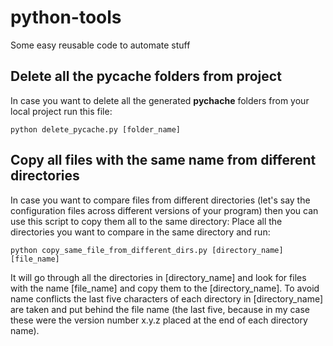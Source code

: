 # python-tools
Some easy reusable code to automate stuff


## Delete all the __pycache__ folders from project
In case you want to delete all the generated __pychache__ folders from your local project run this file:

    python delete_pycache.py [folder_name]

## Copy all files with the same name from different directories
In case you want to compare files from different directories (let's say the configuration files across different versions of your program) then you can use this script to copy them all to the same directory:
Place all the directories you want to compare in the same directory and run:

    python copy_same_file_from_different_dirs.py [directory_name] [file_name]

It will go through all the directories in [directory_name] and look for files with the name [file_name] and copy them to the [directory_name]. To avoid name conflicts the last five characters of each directory in [directory_name] are taken and put behind the file name (the last five, because in my case these were the version number x.y.z placed at the end of each directory name). 
